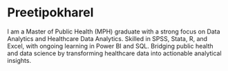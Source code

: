 # Preetipokharel
I am a Master of Public Health (MPH) graduate with a strong focus on Data Analytics and Healthcare Data Analytics. Skilled in SPSS, Stata, R, and Excel, with ongoing learning in Power BI and SQL. Bridging public health and data science by transforming healthcare data into actionable analytical insights.
